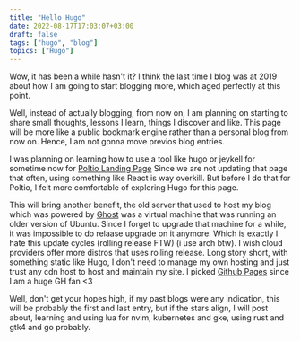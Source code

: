 ```yaml
---
title: "Hello Hugo"
date: 2022-08-17T17:03:07+03:00
draft: false
tags: ["hugo", "blog"]
topics: ["Hugo"]
---
```


Wow, it has been a while hasn't it? I think the last time I blog was at 2019 about how I am going to start blogging more, which aged perfectly at this point.

Well, instead of actually blogging, from now on, I am planning on starting to share small thoughts, lessons I learn, things I discover and like. This page will be more like a public bookmark engine rather than a personal blog from now on. Hence, I am not gonna move previos blog entries.

I was planning on learning how to use a tool like hugo or jeykell for sometime now for [Poltio Landing Page](https://www.poltio.com) Since we are not updating that page that often, using something like React is way overkill. But before I do that for Poltio, I felt more comfortable of exploring Hugo for this page.

This will bring another benefit, the old server that used to host my blog which was powered by [Ghost](https://ghost.org) was a virtual machine that was running an older version of Ubuntu. Since I forget to upgrade that machine for a while, it was impossible to do relaase upgrade on it anymore. Which is exactly I hate this update cycles (rolling release FTW) (i use arch btw). I wish cloud providers offer more distros that uses rolling release. Long story short, with something static like Hugo, I don't need to manage my own hosting and just trust any cdn host to host and maintain my site. I picked [Github Pages](https://pages.github.com/) since I am a huge GH fan <3

Well, don't get your hopes high, if my past blogs were any indication, this will be probably the first and last entry, but if the stars align, I will post about, learning and using lua for nvim, kubernetes and gke, using rust and gtk4 and go probably.
